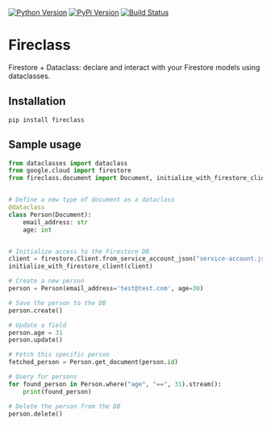 [![Python Version](https://img.shields.io/pypi/pyversions/fireclass.svg)](https://pypi.org/project/fireclass/)
[![PyPi Version](https://img.shields.io/pypi/v/fireclass.svg)](https://pypi.org/project/fireclass/)
[![Build Status](https://travis-ci.org/nabla-c0d3/fireclass.svg?branch=master)](https://travis-ci.org/nabla-c0d3/fireclass)

# Fireclass

Firestore + Dataclass: declare and interact with your Firestore models using dataclasses.

## Installation

`pip install fireclass`

## Sample usage

```python
from dataclasses import dataclass
from google.cloud import firestore
from fireclass.document import Document, initialize_with_firestore_client


# Define a new type of document as a dataclass
@dataclass
class Person(Document):
    email_address: str
    age: int


# Initialize access to the Firestore DB
client = firestore.Client.from_service_account_json("service-account.json")
initialize_with_firestore_client(client)

# Create a new person
person = Person(email_address='test@test.com', age=30)

# Save the person to the DB
person.create()

# Update a field
person.age = 31
person.update()

# Fetch this specific person
fetched_person = Person.get_document(person.id)

# Query for persons
for found_person in Person.where("age", "==", 31).stream():
    print(found_person)

# Delete the person from the DB
person.delete()
```
